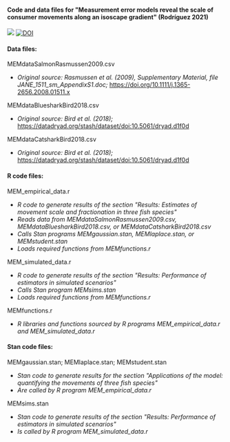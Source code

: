 #### Code and data files for "Measurement error models reveal the scale of consumer movements along an isoscape gradient" (Rodríguez 2021)   
![](https://zenodo.org/badge/DOI/10.5281/zenodo.4315599.svg)
[![DOI](https://zenodo.org/badge/320005650.svg)](https://zenodo.org/badge/latestdoi/320005650)

#### Data files:   
MEMdataSalmonRasmussen2009.csv   
* _Original source: Rasmussen et al. (2009), Supplementary Material, file JANE_1511_sm_AppendixS1.doc;_ https://doi.org/10.1111/j.1365-2656.2008.01511.x  

MEMdataBluesharkBird2018.csv   
* _Original source: Bird et al. (2018);_ https://datadryad.org/stash/dataset/doi:10.5061/dryad.d1f0d

MEMdataCatsharkBird2018.csv   
* _Original source: Bird et al. (2018);_ https://datadryad.org/stash/dataset/doi:10.5061/dryad.d1f0d 

#### R code files:
MEM_empirical_data.r  
* _R code to generate results of the section "Results: Estimates of movement scale and fractionation in three fish species"_   
* _Reads data from MEMdataSalmonRasmussen2009.csv, MEMdataBluesharkBird2018.csv, or MEMdataCatsharkBird2018.csv_   
* _Calls Stan programs MEMgaussian.stan, MEMlaplace.stan, or MEMstudent.stan_   
* _Loads required functions from MEMfunctions.r_   

MEM_simulated_data.r  
* _R code to generate results of the section "Results: Performance of estimators in simulated scenarios"_   
* _Calls Stan program MEMsims.stan_   
* _Loads required functions from MEMfunctions.r_   

MEMfunctions.r  
* _R libraries and functions sourced by R programs MEM_empirical_data.r and MEM_simulated_data.r_

#### Stan code files:   
MEMgaussian.stan; MEMlaplace.stan; MEMstudent.stan   
* _Stan code to generate results for the section "Applications of the model: quantifying the movements of three fish species"_   
* _Are called by R program MEM_empirical_data.r_   
 
MEMsims.stan  
* _Stan code to generate results of the section "Results: Performance of estimators in simulated scenarios"_   
* _Is called by R program MEM_simulated_data.r_   
